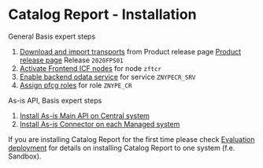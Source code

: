 # Catalog Report - Installation

General Basis expert steps

1. [Download and import transports](../../inst/step-1.md) from Product release page [Product release page](https://github.com/fioritracker/cat-rep/releases) Release `2020FPS01`
2. [Activate Frontend ICF nodes](../../inst/step-2.md) for node `zftcr`
3. [Enable backend odata service](../../inst/step-3.md) for service `ZNYPECR_SRV`
4. [Assign pfcg roles](../../inst/step-4.md) for role `ZNYPE_CR`

As-is API, Basis expert steps

1. [Install As-is Main API on Central system](../../asis/FPS01/inst-cen.md)
2. [Install As-is Connector on each Managed system](../../asis/FPS01/inst-man.md)

If you are installing Catalog Report for the first time please check [Evaluation deployment](eval-dep.md) for details on installing Catalog Report to one system (f.e. Sandbox).